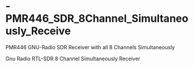 # -PMR446_SDR_8Channel_Simultaneously_Receive

PMR446 GNU-Radio SDR Receiver with all 8 Channels Simultaneously

Gnu Radio RTL-SDR 8 Channel Simultaneously Receiver

